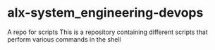 # alx-system_engineering-devops
A repo for scripts
This is a repository containing different scripts that perform various commands in the shell
